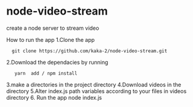 # node-video-stream
create a node server to stream video

How to run the app
1.Clone the app

      git clone https://github.com/kaka-2/node-video-stream.git

2.Download the dependacies by running

       yarn  add / npm install

3.make a directories in the project directory
4.Download videos in the directory
5.Alter index.js path variables according to your files in videos directory
6. Run the app
          node index.js

